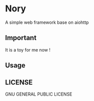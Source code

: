 # Nory

A simple web framework base on aiohttp

## Important

It is a toy for me now !

## Usage


## LICENSE

GNU GENERAL PUBLIC LICENSE